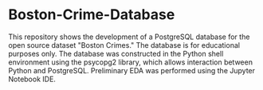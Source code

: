 # Boston-Crime-Database
This repository shows the development of a PostgreSQL database for the open source dataset
"Boston Crimes." The database is for educational purposes only. The database was constructed 
in the Python shell environment using the psycopg2 library, which allows interaction between
Python and PostgreSQL. Preliminary EDA was performed using the Jupyter Notebook IDE.
